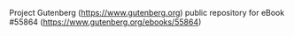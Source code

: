 Project Gutenberg (https://www.gutenberg.org) public repository for
eBook #55864 (https://www.gutenberg.org/ebooks/55864)
